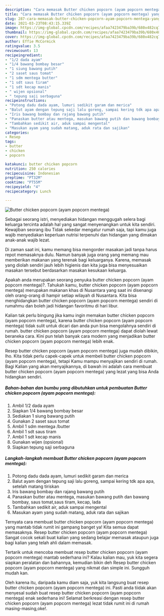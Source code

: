 ```yaml
---
description: "Cara memasak Butter chicken popcorn (ayam popcorn mentega) yang nikmat Untuk Jualan"
title: "Cara memasak Butter chicken popcorn (ayam popcorn mentega) yang nikmat Untuk Jualan"
slug: 287-cara-memasak-butter-chicken-popcorn-ayam-popcorn-mentega-yang-nikmat-untuk-jualan
date: 2021-03-23T08:43:15.339Z
image: https://img-global.cpcdn.com/recipes/afaa7423479ba39b/680x482cq70/butter-chicken-popcorn-ayam-popcorn-mentega-foto-resep-utama.jpg
thumbnail: https://img-global.cpcdn.com/recipes/afaa7423479ba39b/680x482cq70/butter-chicken-popcorn-ayam-popcorn-mentega-foto-resep-utama.jpg
cover: https://img-global.cpcdn.com/recipes/afaa7423479ba39b/680x482cq70/butter-chicken-popcorn-ayam-popcorn-mentega-foto-resep-utama.jpg
author: Effie McCormick
ratingvalue: 3.5
reviewcount: 13
recipeingredient:
- "1/2 dada ayam"
- "1/4 bawang bombay besar"
- "1 siung bawang putih"
- "2 saset saus tomat"
- "1 sdm mentega butter"
- "1 sdt saus tiram"
- "1 sdt kecap manis"
- " wijen opsional"
- " tepung saji serbaguna"
recipeinstructions:
- "Potong dadu dada ayam, lumuri sedikit garam dan merica"
- "Balut ayam dengan tepung saji lalu goreng, sampai kering tdk apa apa, setelah matang tiriskan"
- "Iris bawang bombay dan rajang bawang putih"
- "Panaskan butter atau mentega, masukan bawang putih dan bawang bombay, saus tomat,saus tiram, kecap, lada"
- "Tambahkan sedikit air, aduk sampai mengental"
- "Masukan ayam yang sudah matang, aduk rata dan sajikan"
categories:
- Resep
tags:
- butter
- chicken
- popcorn

katakunci: butter chicken popcorn 
nutrition: 250 calories
recipecuisine: Indonesian
preptime: "PT32M"
cooktime: "PT55M"
recipeyield: "4"
recipecategory: Lunch

---
```



![Butter chicken popcorn (ayam popcorn mentega)](https://img-global.cpcdn.com/recipes/afaa7423479ba39b/680x482cq70/butter-chicken-popcorn-ayam-popcorn-mentega-foto-resep-utama.jpg)

Sebagai seorang istri, menyediakan hidangan menggugah selera bagi keluarga tercinta adalah hal yang sangat menyenangkan untuk kita sendiri. Kewajiban seorang ibu Tidak sekedar mengatur rumah saja, tapi kamu juga wajib menyediakan keperluan nutrisi terpenuhi dan hidangan yang dimakan anak-anak wajib lezat.

Di zaman  saat ini, kamu memang bisa mengorder masakan jadi tanpa harus repot memasaknya dulu. Namun banyak juga orang yang memang mau memberikan makanan yang terenak bagi keluarganya. Karena, memasak yang diolah sendiri jauh lebih higienis dan kita juga bisa menyesuaikan masakan tersebut berdasarkan masakan kesukaan keluarga. 



Apakah anda merupakan seorang penyuka butter chicken popcorn (ayam popcorn mentega)?. Tahukah kamu, butter chicken popcorn (ayam popcorn mentega) merupakan makanan khas di Nusantara yang saat ini disenangi oleh orang-orang di hampir setiap wilayah di Nusantara. Kita bisa menghidangkan butter chicken popcorn (ayam popcorn mentega) sendiri di rumahmu dan boleh jadi hidangan favoritmu di hari libur.

Kalian tak perlu bingung jika kamu ingin memakan butter chicken popcorn (ayam popcorn mentega), karena butter chicken popcorn (ayam popcorn mentega) tidak sulit untuk dicari dan anda pun bisa mengolahnya sendiri di rumah. butter chicken popcorn (ayam popcorn mentega) dapat diolah lewat beraneka cara. Kini pun telah banyak cara modern yang menjadikan butter chicken popcorn (ayam popcorn mentega) lebih enak.

Resep butter chicken popcorn (ayam popcorn mentega) juga mudah dibikin, lho. Kita tidak perlu capek-capek untuk membeli butter chicken popcorn (ayam popcorn mentega), tetapi Kamu mampu menyajikan sendiri di rumah. Bagi Kalian yang akan menyajikannya, di bawah ini adalah cara membuat butter chicken popcorn (ayam popcorn mentega) yang lezat yang bisa Anda hidangkan sendiri.

<!--inarticleads1-->

##### Bahan-bahan dan bumbu yang dibutuhkan untuk pembuatan Butter chicken popcorn (ayam popcorn mentega):

1. Ambil 1/2 dada ayam
1. Siapkan 1/4 bawang bombay besar
1. Sediakan 1 siung bawang putih
1. Gunakan 2 saset saus tomat
1. Ambil 1 sdm mentega /butter
1. Ambil 1 sdt saus tiram
1. Ambil 1 sdt kecap manis
1. Gunakan  wijen (opsional)
1. Siapkan  tepung saji serbaguna




<!--inarticleads2-->

##### Langkah-langkah membuat Butter chicken popcorn (ayam popcorn mentega):

1. Potong dadu dada ayam, lumuri sedikit garam dan merica
1. Balut ayam dengan tepung saji lalu goreng, sampai kering tdk apa apa, setelah matang tiriskan
1. Iris bawang bombay dan rajang bawang putih
1. Panaskan butter atau mentega, masukan bawang putih dan bawang bombay, saus tomat,saus tiram, kecap, lada
1. Tambahkan sedikit air, aduk sampai mengental
1. Masukan ayam yang sudah matang, aduk rata dan sajikan




Ternyata cara membuat butter chicken popcorn (ayam popcorn mentega) yang mantab tidak rumit ini gampang banget ya! Kita semua dapat memasaknya. Resep butter chicken popcorn (ayam popcorn mentega) Sangat cocok sekali buat kalian yang sedang belajar memasak ataupun juga bagi kalian yang telah ahli dalam memasak.

Tertarik untuk mencoba membuat resep butter chicken popcorn (ayam popcorn mentega) mantab sederhana ini? Kalau kalian mau, yuk kita segera siapkan peralatan dan bahannya, kemudian bikin deh Resep butter chicken popcorn (ayam popcorn mentega) yang nikmat dan simple ini. Sungguh mudah kan. 

Oleh karena itu, daripada kamu diam saja, yuk kita langsung buat resep butter chicken popcorn (ayam popcorn mentega) ini. Pasti anda tiidak akan menyesal sudah buat resep butter chicken popcorn (ayam popcorn mentega) enak sederhana ini! Selamat berkreasi dengan resep butter chicken popcorn (ayam popcorn mentega) lezat tidak rumit ini di rumah masing-masing,oke!.

